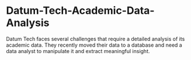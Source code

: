 # Datum-Tech-Academic-Data-Analysis
Datum Tech faces several challenges that require a detailed analysis of its academic data. They recently moved their data to a database and need a data analyst to manipulate it and extract meaningful insight.
